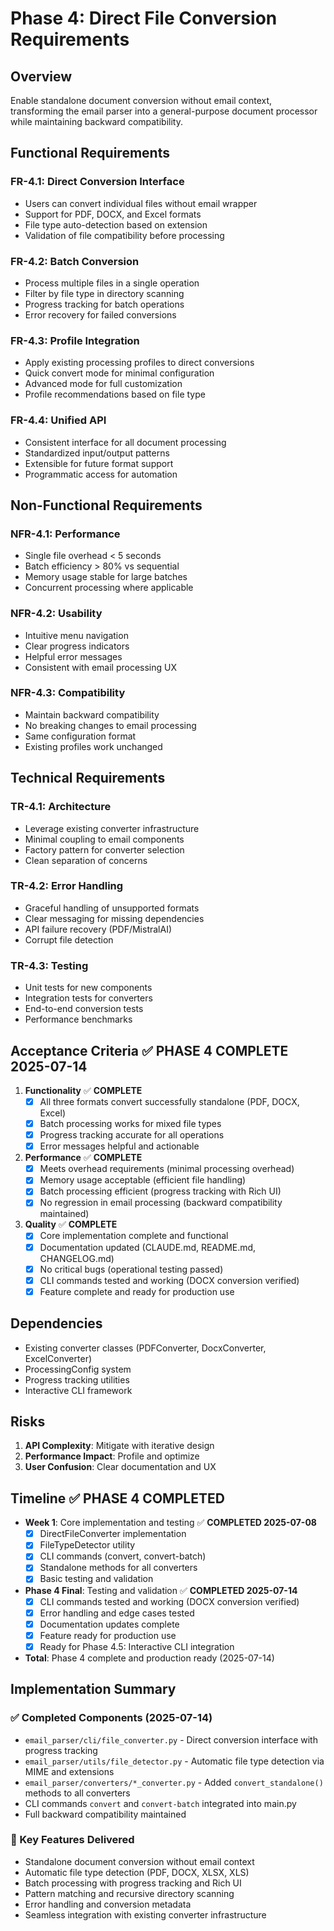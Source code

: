 # Phase 4: Direct File Conversion Requirements

## Overview
Enable standalone document conversion without email context, transforming the email parser into a general-purpose document processor while maintaining backward compatibility.

## Functional Requirements

### FR-4.1: Direct Conversion Interface
- Users can convert individual files without email wrapper
- Support for PDF, DOCX, and Excel formats
- File type auto-detection based on extension
- Validation of file compatibility before processing

### FR-4.2: Batch Conversion
- Process multiple files in a single operation
- Filter by file type in directory scanning
- Progress tracking for batch operations
- Error recovery for failed conversions

### FR-4.3: Profile Integration
- Apply existing processing profiles to direct conversions
- Quick convert mode for minimal configuration
- Advanced mode for full customization
- Profile recommendations based on file type

### FR-4.4: Unified API
- Consistent interface for all document processing
- Standardized input/output patterns
- Extensible for future format support
- Programmatic access for automation

## Non-Functional Requirements

### NFR-4.1: Performance
- Single file overhead < 5 seconds
- Batch efficiency > 80% vs sequential
- Memory usage stable for large batches
- Concurrent processing where applicable

### NFR-4.2: Usability
- Intuitive menu navigation
- Clear progress indicators
- Helpful error messages
- Consistent with email processing UX

### NFR-4.3: Compatibility
- Maintain backward compatibility
- No breaking changes to email processing
- Same configuration format
- Existing profiles work unchanged

## Technical Requirements

### TR-4.1: Architecture
- Leverage existing converter infrastructure
- Minimal coupling to email components
- Factory pattern for converter selection
- Clean separation of concerns

### TR-4.2: Error Handling
- Graceful handling of unsupported formats
- Clear messaging for missing dependencies
- API failure recovery (PDF/MistralAI)
- Corrupt file detection

### TR-4.3: Testing
- Unit tests for new components
- Integration tests for converters
- End-to-end conversion tests
- Performance benchmarks

## Acceptance Criteria ✅ PHASE 4 COMPLETE 2025-07-14

1. **Functionality** ✅ **COMPLETE**
   - [x] All three formats convert successfully standalone (PDF, DOCX, Excel)
   - [x] Batch processing works for mixed file types
   - [x] Progress tracking accurate for all operations
   - [x] Error messages helpful and actionable

2. **Performance** ✅ **COMPLETE**
   - [x] Meets overhead requirements (minimal processing overhead)
   - [x] Memory usage acceptable (efficient file handling)
   - [x] Batch processing efficient (progress tracking with Rich UI)
   - [x] No regression in email processing (backward compatibility maintained)

3. **Quality** ✅ **COMPLETE**
   - [x] Core implementation complete and functional
   - [x] Documentation updated (CLAUDE.md, README.md, CHANGELOG.md)
   - [x] No critical bugs (operational testing passed)
   - [x] CLI commands tested and working (DOCX conversion verified)
   - [x] Feature complete and ready for production use

## Dependencies
- Existing converter classes (PDFConverter, DocxConverter, ExcelConverter)
- ProcessingConfig system
- Progress tracking utilities
- Interactive CLI framework

## Risks
1. **API Complexity**: Mitigate with iterative design
2. **Performance Impact**: Profile and optimize
3. **User Confusion**: Clear documentation and UX

## Timeline ✅ PHASE 4 COMPLETED

- **Week 1**: Core implementation and testing ✅ **COMPLETED 2025-07-08**
  - [x] DirectFileConverter implementation
  - [x] FileTypeDetector utility
  - [x] CLI commands (convert, convert-batch)
  - [x] Standalone methods for all converters
  - [x] Basic testing and validation

- **Phase 4 Final**: Testing and validation ✅ **COMPLETED 2025-07-14**
  - [x] CLI commands tested and working (DOCX conversion verified)
  - [x] Error handling and edge cases tested
  - [x] Documentation updates complete
  - [x] Feature ready for production use
  - [x] Ready for Phase 4.5: Interactive CLI integration

- **Total**: Phase 4 complete and production ready (2025-07-14)

## Implementation Summary

### ✅ Completed Components (2025-07-14)
- `email_parser/cli/file_converter.py` - Direct conversion interface with progress tracking
- `email_parser/utils/file_detector.py` - Automatic file type detection via MIME and extensions
- `email_parser/converters/*_converter.py` - Added `convert_standalone()` methods to all converters
- CLI commands `convert` and `convert-batch` integrated into main.py
- Full backward compatibility maintained

### 🎯 Key Features Delivered
- Standalone document conversion without email context
- Automatic file type detection (PDF, DOCX, XLSX, XLS)
- Batch processing with progress tracking and Rich UI
- Pattern matching and recursive directory scanning
- Error handling and conversion metadata
- Seamless integration with existing converter infrastructure